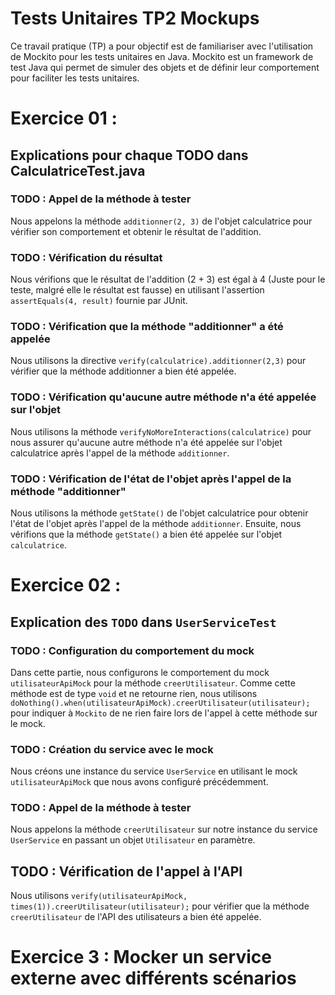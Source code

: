 # Tests Unitaires TP2 Mockups
Ce travail pratique (TP) a pour objectif est de familiariser avec l'utilisation de Mockito pour les tests unitaires en Java. Mockito est un framework de test Java qui permet de simuler des objets et
de définir leur comportement pour faciliter les tests unitaires.
# Exercice 01 : 
## Explications pour chaque TODO dans CalculatriceTest.java
### TODO : Appel de la méthode à tester
Nous appelons la méthode `additionner(2, 3)` de l'objet calculatrice pour vérifier son comportement et obtenir le résultat de l'addition.
### TODO : Vérification du résultat
Nous vérifions que le résultat de l'addition (2 + 3) est égal à 4 (Juste pour le teste, malgré elle le résultat est fausse) en utilisant l'assertion `assertEquals(4, result)` fournie par JUnit.
### TODO : Vérification que la méthode "additionner" a été appelée
Nous utilisons la directive `verify(calculatrice).additionner(2,3)` pour vérifier que la méthode additionner a bien été appelée.
### TODO : Vérification qu'aucune autre méthode n'a été appelée sur l'objet
Nous utilisons la méthode `verifyNoMoreInteractions(calculatrice)` pour nous assurer qu'aucune autre méthode n'a été appelée sur l'objet calculatrice après l'appel de la méthode `additionner`.
### TODO : Vérification de l'état de l'objet après l'appel de la méthode "additionner"
Nous utilisons la méthode `getState()` de l'objet calculatrice pour obtenir l'état de l'objet après l'appel de la méthode `additionner`. Ensuite, nous vérifions que la méthode `getState()` a bien été appelée sur l'objet `calculatrice`.

# Exercice 02 : 
## Explication des `TODO` dans `UserServiceTest`
### TODO : Configuration du comportement du mock
Dans cette partie, nous configurons le comportement du mock `utilisateurApiMock` pour la méthode `creerUtilisateur`. Comme cette méthode est de type `void` et ne retourne rien, nous utilisons `doNothing().when(utilisateurApiMock).creerUtilisateur(utilisateur);` pour indiquer à `Mockito` de ne rien faire lors de l'appel à cette méthode sur le mock.
### TODO : Création du service avec le mock
Nous créons une instance du service `UserService` en utilisant le mock `utilisateurApiMock` que nous avons configuré précédemment.
### TODO : Appel de la méthode à tester
Nous appelons la méthode `creerUtilisateur` sur notre instance du service `UserService` en passant un objet `Utilisateur` en paramètre.
## TODO : Vérification de l'appel à l'API
Nous utilisons `verify(utilisateurApiMock, times(1)).creerUtilisateur(utilisateur);` pour vérifier que la méthode `creerUtilisateur` de l'API des utilisateurs a bien été appelée.


# Exercice 3 : Mocker un service externe avec différents scénarios
